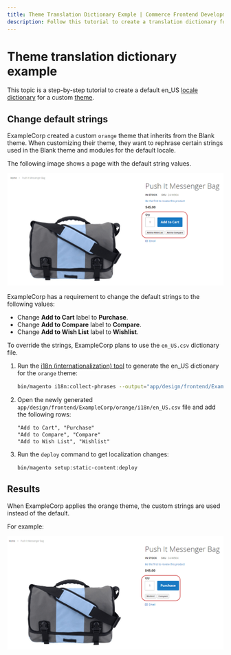 ```yaml
---
title: Theme Translation Dictionary Exmple | Commerce Frontend Development
description: Follow this tutorial to create a translation dictionary for an Adobe Commerce or Magento Open Source theme.
---
```


# Theme translation dictionary example

This topic is a step-by-step tutorial to create a default en_US [locale](https://glossary.magento.com/locale) [dictionary](dictionary.md) for a custom [theme](https://glossary.magento.com/theme).

## Change default strings

ExampleCorp created a custom `orange` theme that inherits from the Blank theme. When customizing their theme, they want to rephrase certain strings used in the Blank theme and modules for the default locale.

The following image shows a page with the default string values.

![Product page where the customized Compare string is displayed](../../_images/frontend/fdg_trans_bag.png)

ExampleCorp has a requirement to change the default strings to the following values:

-  Change **Add to Cart** label to **Purchase**.
-  Change **Add to Compare** label to **Compare**.
-  Change **Add to Wish List** label to **Wishlist**.

To override the strings, ExampleCorp plans to use the `en_US.csv` dictionary file.

1. Run the [i18n (internationalization) tool](https://experienceleague.adobe.com/docs/commerce-operations/configuration-guide/cli/localization.html) to generate the en_US dictionary for the `orange` theme:

   ```bash
   bin/magento i18n:collect-phrases --output="app/design/frontend/ExampleCorp/orange/i18n/en_US.csv" app/design/frontend/ExampleCorp/orange
   ```

1. Open the newly generated `app/design/frontend/ExampleCorp/orange/i18n/en_US.csv` file and add the following rows:

   ```text
   "Add to Cart", "Purchase"
   "Add to Compare", "Compare"
   "Add to Wish List", "Wishlist"
   ```

1. Run the `deploy` command to get localization changes:

   ```bash
   bin/magento setup:static-content:deploy
   ```

## Results

When ExampleCorp applies the orange theme, the custom strings are used instead of the default.

For example:

![Product page where the Add to Compare string is displayed](../../_images/frontend/fdg_translations_bag2.png)
